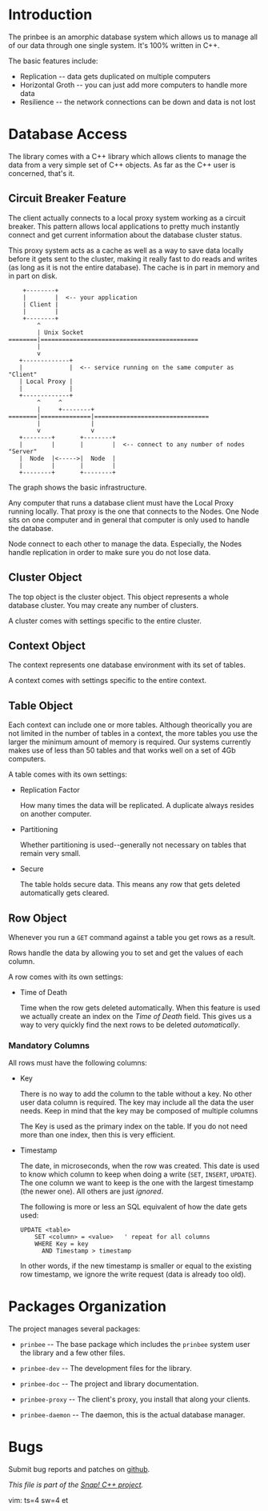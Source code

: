 
# Introduction

The prinbee is an amorphic database system which allows us to manage
all of our data through one single system. It's 100% written in C++.

The basic features include:

* Replication -- data gets duplicated on multiple computers
* Horizontal Groth -- you can just add more computers to handle more data
* Resilience -- the network connections can be down and data is not lost


# Database Access

The library comes with a C++ library which allows clients to manage
the data from a very simple set of C++ objects. As far as the C++ user
is concerned, that's it.

## Circuit Breaker Feature

The client actually connects to a local proxy system working as a circuit
breaker. This pattern allows local applications to pretty much instantly
connect and get current information about the database cluster status.

This proxy system acts as a cache as well as a way to save data locally
before it gets sent to the cluster, making it really fast to do reads and
writes (as long as it is not the entire database). The cache is in part
in memory and in part on disk.

        +--------+
        |        |  <-- your application
        | Client |
        |        |
        +--------+
            ^
            | Unix Socket
    ========|============================================
            |
            v
       +-------------+
       |             |  <-- service running on the same computer as "Client"
       | Local Proxy |
       |             |
       +-------------+
            ^     ^
            |     +--------+
    ========|==============|================================
            |              |
            v              v
       +--------+       +--------+
       |        |       |        |  <-- connect to any number of nodes "Server"
       |  Node  |<----->|  Node  |
       |        |       |        |
       +--------+       +--------+

The graph shows the basic infrastructure.

Any computer that runs a database client must have the Local Proxy running
locally. That proxy is the one that connects to the Nodes. One Node sits on
one computer and in general that computer is only used to handle the database.

Node connect to each other to manage the data. Especially, the Nodes handle
replication in order to make sure you do not lose data.

## Cluster Object

The top object is the cluster object. This object represents a whole
database cluster. You may create any number of clusters.

A cluster comes with settings specific to the entire cluster.

## Context Object

The context represents one database environment with its set of tables.

A context comes with settings specific to the entire context.

## Table Object

Each context can include one or more tables. Although theorically you are
not limited in the number of tables in a context, the more tables you use
the larger the minimum amount of memory is required. Our systems currently
makes use of less than 50 tables and that works well on a set of 4Gb
computers.

A table comes with its own settings:

* Replication Factor

  How many times the data will be replicated. A duplicate always resides
  on another computer.

* Partitioning

  Whether partitioning is used--generally not necessary on tables that
  remain very small.

* Secure

  The table holds secure data. This means any row that gets deleted
  automatically gets cleared.

## Row Object

Whenever you run a `GET` command against a table you get rows as a result.

Rows handle the data by allowing you to set and get the values of each
column.

A row comes with its own settings:

* Time of Death

  Time when the row gets deleted automatically. When this feature is used
  we actually create an index on the _Time of Death_ field. This gives us
  a way to very quickly find the next rows to be deleted _automatically_.

### Mandatory Columns

All rows must have the following columns:

* Key

  There is no way to add the column to the table without a key.
  No other user data column is required. The key may include all
  the data the user needs. Keep in mind that the key may be composed
  of multiple columns

  The Key is used as the primary index on the table. If you do not need
  more than one index, then this is very efficient.

* Timestamp

  The date, in microseconds, when the row was created. This date is
  used to know which column to keep when doing a write (`SET`,
  `INSERT`, `UPDATE`). The one column we want to keep is the one
  with the largest timestamp (the newer one). All others are just
  _ignored_.

  The following is more or less an SQL equivalent of how the date
  gets used:

      UPDATE <table>
          SET <column> = <value>   ' repeat for all columns
          WHERE Key = key
            AND Timestamp > timestamp

  In other words, if the new timestamp is smaller or equal to the
  existing row timestamp, we ignore the write request (data is already
  too old).


# Packages Organization

The project manages several packages:

* `prinbee` -- The base package which includes the `prinbee` system user
               the library and a few other files.

* `prinbee-dev` -- The development files for the library.

* `prinbee-doc` -- The project and library documentation.

* `prinbee-proxy` -- The client's proxy, you install that along your clients.

* `prinbee-daemon` -- The daemon, this is the actual database manager.


# Bugs

Submit bug reports and patches on
[github](https://github.com/m2osw/prinbee/issues).


_This file is part of the [Snap! C++ project](https://snapwebsites.org/)._

vim: ts=4 sw=4 et
